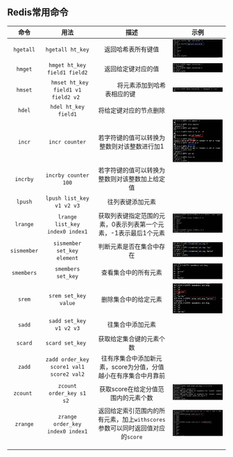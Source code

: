 ## Redis常用命令



|     命令      |                    用法                    |                    描述                    |       示例       |
| :---------: | :--------------------------------------: | :--------------------------------------: | :------------: |
|  `hgetall`  |             `hgetall ht_key`             |                返回哈希表所有键值                 |  ![hgetall](https://github.com/HurricanGod/Home/blob/master/redis/img/hgetall.png)  |
|   `hmget`   |       `hmget ht_key field1 field2`       |                返回给定键对应的值                 |   ![hmget](https://github.com/HurricanGod/Home/blob/master/redis/img/hmget.png)   |
|   `hmset`   |    `hmset ht_key field1 v1 field2 v2`    |              将元素添加到哈希表相应的键               |   ![hmset](https://github.com/HurricanGod/Home/blob/master/redis/img/hmset.png)   |
|   `hdel`    |           `hdel ht_key field1`           |               将给定键对应的节点删除                |                |
|   `incr`    |              `incr counter`              |          若字符键的值可以转换为整数则对该整数进行加1          |   ![incr](https://github.com/HurricanGod/Home/blob/master/redis/img/incr.png)    |
|  `incrby`   |           `incrby counter 100`           |         若字符键的值可以转换为整数则对该整数加上给定值          |                |
|   `lpush`   |        `lpush list_key v1 v2 v3`         |                 往列表键添加元素                 |                |
|  `lrange`   |     `lrange list_key index0 index1`      |    获取列表键指定范围的元素，0表示列表第一个元素，-1表示最后1个元素    |  ![lrange](https://github.com/HurricanGod/Home/blob/master/redis/img/lrange.png)   |
| `sismember` |       `sismember set_key element`        |               判断元素是否在集合中存在               | ![sismember](https://github.com/HurricanGod/Home/blob/master/redis/img/sismember.png) |
| `smembers`  |            `smembers set_key`            |                查看集合中的所有元素                | ![smembers](https://github.com/HurricanGod/Home/blob/master/redis/img/smembers.png)  |
|   `srem`    |           `srem set_key value`           |                删除集合中的给定元素                |   ![srem](https://github.com/HurricanGod/Home/blob/master/redis/img/srem.png)    |
|   `sadd`    |         `sadd set_key v1 v2 v3`          |                 往集合中添加元素                 |                |
|   `scard`   |             `scard set_key `             |               获取给定集合键的元素个数               |                |
|   `zadd`    | `zadd order_key score1 val1 score2 val2` |    往有序集合中添加新元素，score为分值，分值越小在有序集合中月靠前    |                |
|  `zcount `  |        `zcount order_key s1 s2 `         |           获取score在给定分值范围内的元素个数           |  ![zcount](https://github.com/HurricanGod/Home/blob/master/redis/img/zcount.png)   |
|  `zrange`   |     `zrange order_key index0 index1`     | 返回给定索引范围内的所有元素，加上`withscores` 参数可以同时返回值对应的`score` |  ![zrange](https://github.com/HurricanGod/Home/blob/master/redis/img/zrange.png)   |
|             |                                          |                                          |                |
|             |                                          |                                          |                |
|             |                                          |                                          |                |
